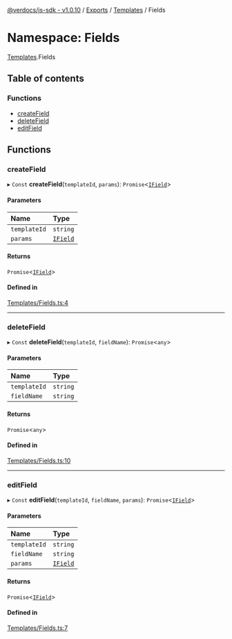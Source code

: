 [@verdocs/js-sdk - v1.0.10](../README.md) / [Exports](../modules.md) / [Templates](Templates.md) / Fields

# Namespace: Fields

[Templates](Templates.md).Fields

## Table of contents

### Functions

- [createField](Templates.Fields.md#createfield)
- [deleteField](Templates.Fields.md#deletefield)
- [editField](Templates.Fields.md#editfield)

## Functions

### createField

▸ `Const` **createField**(`templateId`, `params`): `Promise`<[`IField`](../interfaces/Templates.Types.IField.md)\>

#### Parameters

| Name | Type |
| :------ | :------ |
| `templateId` | `string` |
| `params` | [`IField`](../interfaces/Templates.Types.IField.md) |

#### Returns

`Promise`<[`IField`](../interfaces/Templates.Types.IField.md)\>

#### Defined in

[Templates/Fields.ts:4](https://github.com/Verdocs/js-sdk/blob/main/src/Templates/Fields.ts#L4)

___

### deleteField

▸ `Const` **deleteField**(`templateId`, `fieldName`): `Promise`<`any`\>

#### Parameters

| Name | Type |
| :------ | :------ |
| `templateId` | `string` |
| `fieldName` | `string` |

#### Returns

`Promise`<`any`\>

#### Defined in

[Templates/Fields.ts:10](https://github.com/Verdocs/js-sdk/blob/main/src/Templates/Fields.ts#L10)

___

### editField

▸ `Const` **editField**(`templateId`, `fieldName`, `params`): `Promise`<[`IField`](../interfaces/Templates.Types.IField.md)\>

#### Parameters

| Name | Type |
| :------ | :------ |
| `templateId` | `string` |
| `fieldName` | `string` |
| `params` | [`IField`](../interfaces/Templates.Types.IField.md) |

#### Returns

`Promise`<[`IField`](../interfaces/Templates.Types.IField.md)\>

#### Defined in

[Templates/Fields.ts:7](https://github.com/Verdocs/js-sdk/blob/main/src/Templates/Fields.ts#L7)
